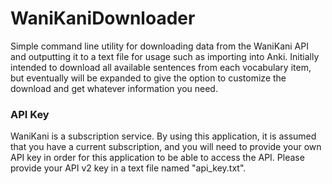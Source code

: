 # WaniKaniDownloader
Simple command line utility for downloading data from the WaniKani API and outputting it to a text file for usage such as importing into Anki. Initially intended to download all available sentences from each vocabulary item, but eventually will be expanded to give the option to customize the download and get whatever information you need.

### API Key
WaniKani is a subscription service. By using this application, it is assumed that you have a current subscription, and you will need to provide your own API key in order for this application to be able to access the API. Please provide your API v2 key in a text file named "api_key.txt".

